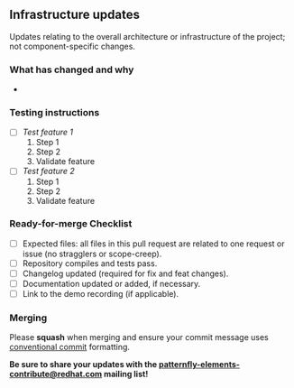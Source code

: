 <!-- Labels: tools, ready: branch testing, ready: code review, priority: low -->

<!-- Thank you for submitting a pull request! -->
## Infrastructure updates

Updates relating to the overall architecture or infrastructure of the project; not component-specific changes.


### What has changed and why

<!-- Summarize files edited as part of this MR along with a brief description of what was changed/why. -->

- 


### Testing instructions

<!-- Be sure to include detailed instructions on how your update can be tested by another developer. -->

- [ ] *Test feature 1*
  1. Step 1
  2. Step 2
  3. Validate feature
- [ ] *Test feature 2*
  1. Step 1
  2. Step 2
  3. Validate feature

### Ready-for-merge Checklist

<!-- Check off items as they are completed.  Feel free to delete items if they are not applicable to your PR. -->

- [ ] Expected files: all files in this pull request are related to one request or issue (no stragglers or scope-creep).
- [ ] Repository compiles and tests pass.
- [ ] Changelog updated (required for fix and feat changes).
- [ ] Documentation updated or added, if necessary.
- [ ] Link to the demo recording (if applicable).

### Merging

Please **squash** when merging and ensure your commit message uses [conventional commit](https://www.conventionalcommits.org/en/v1.0.0/#summary) formatting.

**Be sure to share your updates with the [patternfly-elements-contribute@redhat.com](mailto:patternfly-elements-contribute@redhat.com) mailing list!**

